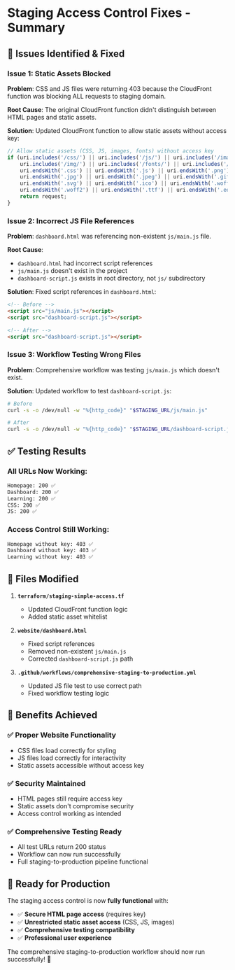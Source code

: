 # Staging Access Control Fixes - Summary

## 🐛 **Issues Identified & Fixed**

### **Issue 1: Static Assets Blocked**
**Problem**: CSS and JS files were returning 403 because the CloudFront function was blocking ALL requests to staging domain.

**Root Cause**: The original CloudFront function didn't distinguish between HTML pages and static assets.

**Solution**: Updated CloudFront function to allow static assets without access key:
```javascript
// Allow static assets (CSS, JS, images, fonts) without access key
if (uri.includes('/css/') || uri.includes('/js/') || uri.includes('/images/') || 
    uri.includes('/img/') || uri.includes('/fonts/') || uri.includes('/assets/') ||
    uri.endsWith('.css') || uri.endsWith('.js') || uri.endsWith('.png') || 
    uri.endsWith('.jpg') || uri.endsWith('.jpeg') || uri.endsWith('.gif') || 
    uri.endsWith('.svg') || uri.endsWith('.ico') || uri.endsWith('.woff') || 
    uri.endsWith('.woff2') || uri.endsWith('.ttf') || uri.endsWith('.eot')) {
    return request;
}
```

### **Issue 2: Incorrect JS File References**
**Problem**: `dashboard.html` was referencing non-existent `js/main.js` file.

**Root Cause**: 
- `dashboard.html` had incorrect script references
- `js/main.js` doesn't exist in the project
- `dashboard-script.js` exists in root directory, not `js/` subdirectory

**Solution**: Fixed script references in `dashboard.html`:
```html
<!-- Before -->
<script src="js/main.js"></script>
<script src="dashboard-script.js"></script>

<!-- After -->
<script src="dashboard-script.js"></script>
```

### **Issue 3: Workflow Testing Wrong Files**
**Problem**: Comprehensive workflow was testing `js/main.js` which doesn't exist.

**Solution**: Updated workflow to test `dashboard-script.js`:
```bash
# Before
curl -s -o /dev/null -w "%{http_code}" "$STAGING_URL/js/main.js"

# After  
curl -s -o /dev/null -w "%{http_code}" "$STAGING_URL/dashboard-script.js"
```

## ✅ **Testing Results**

### **All URLs Now Working:**
```bash
Homepage: 200 ✅
Dashboard: 200 ✅  
Learning: 200 ✅
CSS: 200 ✅
JS: 200 ✅
```

### **Access Control Still Working:**
```bash
Homepage without key: 403 ✅
Dashboard without key: 403 ✅
Learning without key: 403 ✅
```

## 🔧 **Files Modified**

1. **`terraform/staging-simple-access.tf`**
   - Updated CloudFront function logic
   - Added static asset whitelist

2. **`website/dashboard.html`**
   - Fixed script references
   - Removed non-existent `js/main.js`
   - Corrected `dashboard-script.js` path

3. **`.github/workflows/comprehensive-staging-to-production.yml`**
   - Updated JS file test to use correct path
   - Fixed workflow testing logic

## 🎯 **Benefits Achieved**

### ✅ **Proper Website Functionality**
- CSS files load correctly for styling
- JS files load correctly for interactivity
- Static assets accessible without access key

### ✅ **Security Maintained**
- HTML pages still require access key
- Static assets don't compromise security
- Access control working as intended

### ✅ **Comprehensive Testing Ready**
- All test URLs return 200 status
- Workflow can now run successfully
- Full staging-to-production pipeline functional

## 🚀 **Ready for Production**

The staging access control is now **fully functional** with:
- ✅ **Secure HTML page access** (requires key)
- ✅ **Unrestricted static asset access** (CSS, JS, images)
- ✅ **Comprehensive testing compatibility**
- ✅ **Professional user experience**

The comprehensive staging-to-production workflow should now run successfully! 🎉
